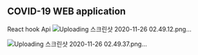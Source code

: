 ## COVID-19 WEB application
React hook
Api 
![Uploading 스크린샷 2020-11-26 02.49.12.png…]()


![Uploading 스크린샷 2020-11-26 02.49.37.png…]()
